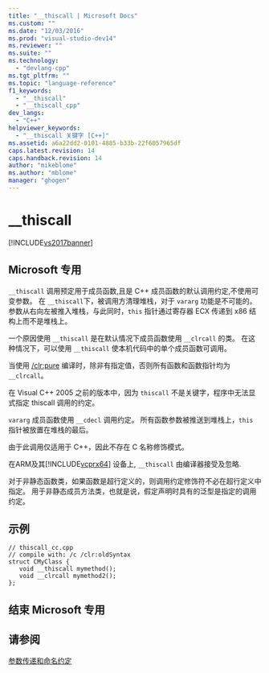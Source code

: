 ```yaml
---
title: "__thiscall | Microsoft Docs"
ms.custom: ""
ms.date: "12/03/2016"
ms.prod: "visual-studio-dev14"
ms.reviewer: ""
ms.suite: ""
ms.technology: 
  - "devlang-cpp"
ms.tgt_pltfrm: ""
ms.topic: "language-reference"
f1_keywords: 
  - "__thiscall"
  - "__thiscall_cpp"
dev_langs: 
  - "C++"
helpviewer_keywords: 
  - "__thiscall 关键字 [C++]"
ms.assetid: a6a22dd2-0101-4885-b33b-22f6057965df
caps.latest.revision: 14
caps.handback.revision: 14
author: "mikeblome"
ms.author: "mblome"
manager: "ghogen"
---
```

# __thiscall
[!INCLUDE[vs2017banner](../assembler/inline/includes/vs2017banner.md)]

## Microsoft 专用  
 `__thiscall` 调用预定用于成员函数,且是 C\+\+ 成员函数的默认调用约定,不使用可变参数。  在 `__thiscall`下，被调用方清理堆栈，对于 `vararg` 功能是不可能的。  参数从右向左被推入堆栈，与此同时，`this` 指针通过寄存器 ECX 传递到 x86 结构上而不是堆栈上。  
  
 一个原因使用 `__thiscall` 是在默认情况下成员函数使用 `__clrcall` 的类。  在这种情况下，可以使用 `__thiscall` 使本机代码中的单个成员函数可调用。  
  
 当使用 [\/clr:pure](../build/reference/clr-common-language-runtime-compilation.md) 编译时，除非有指定值，否则所有函数和函数指针均为 `__clrcall`。  
  
 在 Visual C\+\+ 2005 之前的版本中，因为 `thiscall` 不是关键字，程序中无法显式指定 thiscall 调用的约定。  
  
 `vararg` 成员函数使用 `__cdecl` 调用约定。  所有函数参数被推送到堆栈上，`this` 指针被放置在堆栈的最后。  
  
 由于此调用仅适用于 C\+\+，因此不存在 C 名称修饰模式。  
  
 在ARM及其[!INCLUDE[vcprx64](../assembler/inline/includes/vcprx64_md.md)] 设备上, `__thiscall` 由编译器接受及忽略.  
  
 对于非静态函数类，如果函数是超行定义的，则调用约定修饰符不必在超行定义中指定。  用于非静态成员方法类，也就是说，假定声明时具有的泛型是指定的调用约定。  
  
## 示例  
  
```  
// thiscall_cc.cpp  
// compile with: /c /clr:oldSyntax  
struct CMyClass {  
   void __thiscall mymethod();  
   void __clrcall mymethod2();  
};  
```  
  
## 结束 Microsoft 专用  
  
## 请参阅  
 [参数传递和命名约定](../cpp/argument-passing-and-naming-conventions.md)